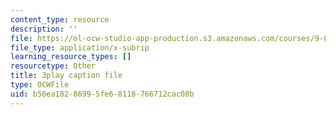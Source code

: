 ```yaml
---
content_type: resource
description: ''
file: https://ol-ocw-studio-app-production.s3.amazonaws.com/courses/9-00sc-introduction-to-psychology-fall-2011/b56ea18286995fe68118766712cac08b_lBU64nfe8nM.vtt
file_type: application/x-subrip
learning_resource_types: []
resourcetype: Other
title: 3play caption file
type: OCWFile
uid: b56ea182-8699-5fe6-8118-766712cac08b
---
```

